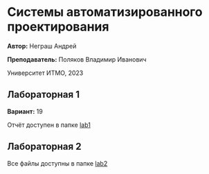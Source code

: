 # Системы автоматизированного проектирования
**Автор:** Неграш Андрей

**Преподаватель:** Поляков Владимир Иванович

Университет ИТМО, 2023

## Лабораторная 1

**Вариант:** 19

Отчёт доступен в папке [lab1](https://github.com/ANegrash/ITMO-all/tree/master/6%20CAD%20systems/lab1)

## Лабораторная 2

Все файлы доступны в папке [lab2](https://github.com/ANegrash/ITMO-all/tree/master/6%20CAD%20systems/lab2)